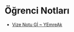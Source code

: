 # Öğrenci Notları

<!--Index-->

- [Vize Notu Gİ ~ YEmreAk](./Vize%20Notu%20G%C4%B0%20~%20YEmreAk.pdf)

<!--Index-->
